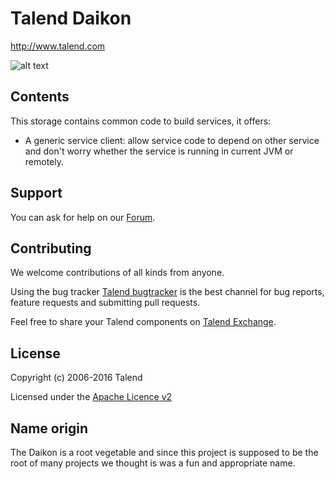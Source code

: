 # Talend Daikon
http://www.talend.com


![alt text](http://www.talend.com/sites/all/themes/talend_responsive/images/logo.png "Talend")


## Contents

This storage contains common code to build services, it offers:
* A generic service client: allow service code to depend on other service and don't worry whether the service is running in current JVM or remotely.

## Support

You can ask for help on our [Forum](http://www.talend.com/services/global-technical-support).

## Contributing

We welcome contributions of all kinds from anyone.

Using the bug tracker [Talend bugtracker](http://jira.talendforge.org/) is the best channel for bug reports, feature requests and submitting pull requests.

Feel free to share your Talend components on [Talend Exchange](http://www.talendforge.org/exchange).


## License

Copyright (c) 2006-2016 Talend

Licensed under the [Apache Licence v2](https://www.apache.org/licenses/LICENSE-2.0.txt)

## Name origin
The Daikon is a root vegetable and since this project is supposed to be the root of many projects we thought is was a fun and appropriate name.
